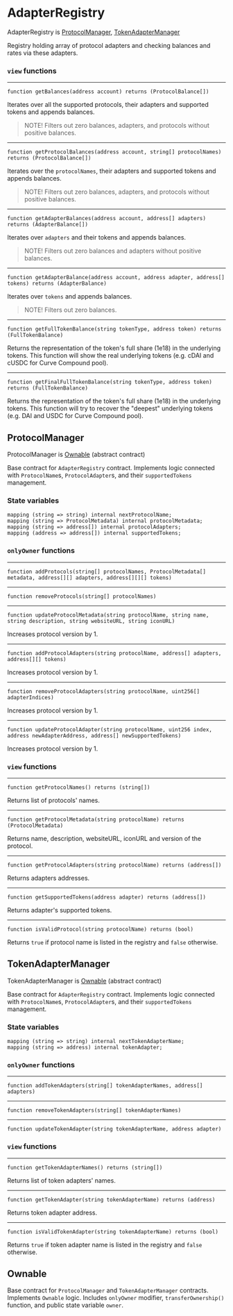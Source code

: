 # AdapterRegistry

AdapterRegistry is [ProtocolManager](#protocolmanager-is-ownable-abstract-contract), [TokenAdapterManager](#tokenadaptermanager-is-ownable-abstract-contract)

Registry holding array of protocol adapters and checking balances and rates via these adapters.

### `view` functions

---

```solidity
function getBalances(address account) returns (ProtocolBalance[])
```

Iterates over all the supported protocols, their adapters and supported tokens and appends balances.

> NOTE! Filters out zero balances, adapters, and protocols without positive balances.

---

```solidity
function getProtocolBalances(address account, string[] protocolNames) returns (ProtocolBalance[])
```

Iterates over the `protocolNames`, their adapters and supported tokens and appends balances.

> NOTE! Filters out zero balances, adapters, and protocols without positive balances.

---

```solidity
function getAdapterBalances(address account, address[] adapters) returns (AdapterBalance[])
```

Iterates over `adapters` and their tokens and appends balances.

> NOTE! Filters out zero balances and adapters without positive balances.

---

```solidity
function getAdapterBalance(address account, address adapter, address[] tokens) returns (AdapterBalance)
```

Iterates over `tokens` and appends balances.

> NOTE! Filters out zero balances.

---

```solidity
function getFullTokenBalance(string tokenType, address token) returns (FullTokenBalance)
```

Returns the representation of the token's full share (1e18) in the underlying tokens.
This function will show the real underlying tokens (e.g. cDAI and cUSDC for Curve Compound pool).

---

```solidity
function getFinalFullTokenBalance(string tokenType, address token) returns (FullTokenBalance)
```

Returns the representation of the token's full share (1e18) in the underlying tokens.
This function will try to recover the "deepest" underlying tokens (e.g. DAI and USDC for Curve Compound pool).

## ProtocolManager

ProtocolManager is [Ownable](#ownable) (abstract contract)

Base contract for `AdapterRegistry` contract.
Implements logic connected with `ProtocolName`s, `ProtocolAdapter`s, and their `supportedTokens` management.

### State variables

```
mapping (string => string) internal nextProtocolName;
mapping (string => ProtocolMetadata) internal protocolMetadata;
mapping (string => address[]) internal protocolAdapters;
mapping (address => address[]) internal supportedTokens;
```

### `onlyOwner` functions

---

```solidity
function addProtocols(string[] protocolNames, ProtocolMetadata[] metadata, address[][] adapters, address[][][] tokens)
```

---

```solidity
function removeProtocols(string[] protocolNames)
```

---

```solidity
function updateProtocolMetadata(string protocolName, string name, string description, string websiteURL, string iconURL)
```

Increases protocol version by 1.

---

```solidity
function addProtocolAdapters(string protocolName, address[] adapters, address[][] tokens)
```

Increases protocol version by 1.

---

```solidity
function removeProtocolAdapters(string protocolName, uint256[] adapterIndices)
```

Increases protocol version by 1.

---

```solidity
function updateProtocolAdapter(string protocolName, uint256 index, address newAdapterAddress, address[] newSupportedTokens)
```

Increases protocol version by 1.

### `view` functions

---

```solidity
function getProtocolNames() returns (string[])
```

Returns list of protocols' names.

---

```solidity
function getProtocolMetadata(string protocolName) returns (ProtocolMetadata)
```

Returns name, description, websiteURL, iconURL and version of the protocol.

---

```solidity
function getProtocolAdapters(string protocolName) returns (address[])
```

Returns adapters addresses.

---

```solidity
function getSupportedTokens(address adapter) returns (address[])
```

Returns adapter's supported tokens.

---

```solidity
function isValidProtocol(string protocolName) returns (bool)
```

Returns `true` if protocol name is listed in the registry and `false` otherwise.

## TokenAdapterManager

TokenAdapterManager is [Ownable](#ownable) (abstract contract)

Base contract for `AdapterRegistry` contract.
Implements logic connected with `ProtocolName`s, `ProtocolAdapter`s, and their `supportedTokens` management.

### State variables

```
mapping (string => string) internal nextTokenAdapterName;
mapping (string => address) internal tokenAdapter;
```

### `onlyOwner` functions

---

```solidity
function addTokenAdapters(string[] tokenAdapterNames, address[] adapters)
```

---

```solidity
function removeTokenAdapters(string[] tokenAdapterNames)
```

---

```solidity
function updateTokenAdapter(string tokenAdapterName, address adapter)
```

### `view` functions

---

```solidity
function getTokenAdapterNames() returns (string[])
```

Returns list of token adapters' names.

---

```solidity
function getTokenAdapter(string tokenAdapterName) returns (address)
```

Returns token adapter address.

---

```solidity
function isValidTokenAdapter(string tokenAdapterName) returns (bool)
```

Returns `true` if token adapter name is listed in the registry and `false` otherwise.

## Ownable

Base contract for `ProtocolManager` and `TokenAdapterManager` contracts.
Implements `Ownable` logic.
Includes `onlyOwner` modifier, `transferOwnership()` function, and public state variable `owner`.

